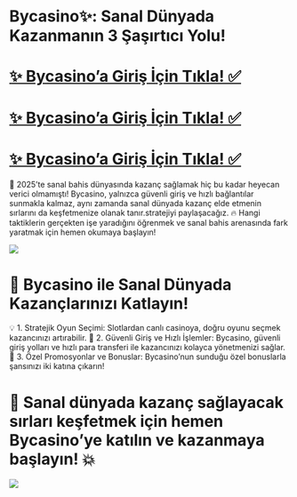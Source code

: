 # Bycasino✨: Sanal Dünyada Kazanmanın 3 Şaşırtıcı Yolu!

# <a href="https://yenilink.org/bycasino">✨ Bycasino’a Giriş İçin Tıkla! ✅</a>  
# <a href="https://yenilink.org/bycasino">✨ Bycasino’a Giriş İçin Tıkla! ✅</a>  
# <a href="https://yenilink.org/bycasino">✨ Bycasino’a Giriş İçin Tıkla! ✅</a>    


🚀 2025’te sanal bahis dünyasında kazanç sağlamak hiç bu kadar heyecan verici olmamıştı! Bycasino, yalnızca güvenli giriş ve hızlı bağlantılar sunmakla kalmaz, aynı zamanda sanal dünyada kazanç elde etmenin sırlarını da keşfetmenize olanak tanır.stratejiyi paylaşacağız. 
🔥 Hangi taktiklerin gerçekten işe yaradığını öğrenmek ve sanal bahis arenasında fark yaratmak için hemen okumaya başlayın!


<a href="http://yenilink.org/bycasino"><img src="https://s13.gifyu.com/images/b2l9E.gif"></a> 


# 🚀 Bycasino ile Sanal Dünyada Kazançlarınızı Katlayın!
💡 1. Stratejik Oyun Seçimi: Slotlardan canlı casinoya, doğru oyunu seçmek kazancınızı artırabilir.
🔐 2. Güvenli Giriş ve Hızlı İşlemler: Bycasino, güvenli giriş yolları ve hızlı para transferi ile kazancınızı kolayca yönetmenizi sağlar.
🎯 3. Özel Promosyonlar ve Bonuslar: Bycasino’nun sunduğu özel bonuslarla şansınızı iki katına çıkarın!

# 🎉 Sanal dünyada kazanç sağlayacak sırları keşfetmek için hemen Bycasino’ye katılın ve kazanmaya başlayın! 💥

<a href="https://yenilink.org/"><img src="https://s13.gifyu.com/images/b2l9E.gif"></a>

